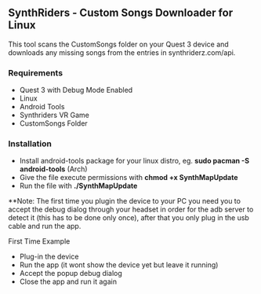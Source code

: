 ## SynthRiders - Custom Songs Downloader for Linux
This tool scans the CustomSongs folder on your Quest 3 device and downloads any missing songs from the entries in synthriderz.com/api.

### Requirements
- Quest 3 with Debug Mode Enabled
- Linux
- Android Tools
- Synthriders VR Game
- CustomSongs Folder
  
### Installation
- Install android-tools package for your linux distro, eg. **sudo pacman -S android-tools** (Arch)
- Give the file execute permissions with **chmod +x SynthMapUpdate**
- Run the file with **./SynthMapUpdate**

**Note: The first time you plugin the device to your PC you need you to accept the debug dialog through your headset in order for the adb server to detect it (this has to be done only once), after that you only plug in the usb cable and run the app. 

First Time Example
- Plug-in the device
- Run the app (it wont show the device yet but leave it running)
- Accept the popup debug dialog
- Close the app and run it again

